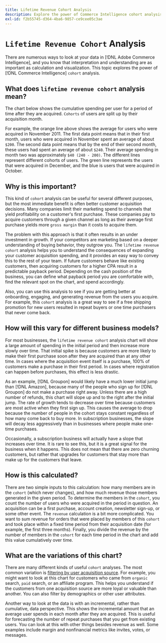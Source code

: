```yaml
---
title: Lifetime Revenue Cohort Analysis
description: Explore the power of Commerce Intelligence cohort analysis.
exl-id: f2b55745-d364-4ba6-9857-ce9cee05c3ae
---
```

# `Lifetime Revenue Cohort` Analysis

There are numerous ways to look at your data in [!DNL Adobe Commerce Intelligence], and you know that interpretation and understanding are as important as calculation and visualization. This topic explores the power of [!DNL Commerce Intelligence] `cohort` analysis.

## What does `lifetime revenue cohort` analysis mean?

The chart below shows the cumulative spending per user for a period of time after they are acquired. `Cohorts` of users are split up by their acquisition month.

For example, the orange line above shows the average for users who were acquired in November 2011. The first data point means that in their first month, users who were acquired in November spent an average of about `$200`. The second data point means that by the end of their second month, these users had spent an average of about `$240`. Their average spending in month two was approximately `$40 (240 - 200)`. The different lines represent different cohorts of users. The green line represents the users that were acquired in December, and the blue is users that were acquired in October.

## Why is this important?

This kind of `cohort` analysis can be useful for several different purposes, but the most immediate benefit is often better customer acquisition decisions. Many companies limit their marketing spend to channels that yield profitability on a customer's first purchase. These companies pay to acquire customers through a given channel as long as their average first purchase yields more `gross margin` than it costs to acquire them.

The problem with this approach is that it often results in an under investment in growth. If your competitors are marketing based on a deeper understanding of buying behavior, they outgrow you. The `lifetime revenue cohort` analysis helps you to understand the consequences of expanding your customer acquisition spending, and it provides an easy way to convey this to the rest of your team. If future customers behave like existing customers, then acquiring customers for a higher CPA result in a predictable payback period. Depending on the cash position of the business, you can define what payback period you are comfortable with, find the relevant spot on the chart, and spend accordingly. 

Also, you can use this analysis to see if you are getting better at onboarding, engaging, and generating revenue from the users you acquire. For example, this `cohort` analysis is a great way to see if a free shipping promotion for new users resulted in repeat buyers or one time purchasers that never come back.

## How will this vary for different business models?

For most businesses, the `lifetime revenue cohort` analysis chart will show a large amount of spending in the initial period and then increase more slowly over time. That initial spike is because customers are more likely to make their first purchase soon after they are acquired than at any other time. In cases where the acquisition event itself is a purchase, 100% of customers make a purchase in their first period. In cases where registration can happen before purchases, this effect is less drastic.

As an example, [!DNL Groupon] would likely have a much lower initial jump than [!DNL Amazon], because many of the people who sign up for [!DNL Groupon] do not make a purchase right away. Unless there are a high number of refunds, this chart will slope up and to the right after the initial jump. The rate of growth tends to decrease over time because customers are most active when they first sign up. This causes the average to drop because the number of people in the cohort stays constant regardless of how many come back to buy more. In subscription businesses, the slope will decay less aggressively than in businesses where people make one-time purchases.

Occasionally, a subscription business will actually have a slope that increases over time. It is rare to see this, but it is a great signal for the business when it happens. This does not mean that there are zero churning customers, but rather that upgrades for customers that stay more than make up for the customers that leave.

## How is this calculated?

There are two simple inputs to this calculation: how many members are in the `cohort` (which never changes), and how much revenue those members generated in the given period. To determine the members in the `cohort`, you count the number of users who were acquired in the period in question. An acquisition can be a first purchase, account creation, newsletter sign-up, or some other event. The `revenue` calculation is a bit more complicated. You want to sum revenue for orders that were placed by members of this `cohort` and took place within a fixed time period from their acquisition date (for example, the first three months). Finally, you divide the revenue by the number of members in the `cohort` for each time period in the chart and add this value cumulatively over time.

## What are the variations of this chart?

There are many different kinds of useful `cohort` analyses. The most common variation is [filtering by user acquisition source](../analysis/most-value-source-channel.md). For example, you might want to look at this chart for customers who came from `organic` search, `paid` search, or an affiliate program. This helps you understand if the customers from one acquisition source are more loyal or valuable than another. You can also filter by demographics or other user attributes.

Another way to look at the data is with an incremental, rather than cumulative, data perspective. This shows the incremental amount that an average user spends in each month after they are acquired. This is useful for forecasting the number of repeat purchases that you get from existing users. You can look at this with other things besides revenue as well. Some examples include margin and nonfinancial metrics like invites, votes, or messages.
